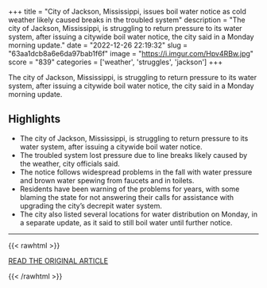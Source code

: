 +++
title = "City of Jackson, Mississippi, issues boil water notice as cold weather likely caused breaks in the troubled system"
description = "The city of Jackson, Mississippi, is struggling to return pressure to its water system, after issuing a citywide boil water notice, the city said in a Monday morning update."
date = "2022-12-26 22:19:32"
slug = "63aa1dcb8a6e6da97bab1f6f"
image = "https://i.imgur.com/Hpv4RBw.jpg"
score = "839"
categories = ['weather', 'struggles', 'jackson']
+++

The city of Jackson, Mississippi, is struggling to return pressure to its water system, after issuing a citywide boil water notice, the city said in a Monday morning update.

## Highlights

- The city of Jackson, Mississippi, is struggling to return pressure to its water system, after issuing a citywide boil water notice.
- The troubled system lost pressure due to line breaks likely caused by the weather, city officials said.
- The notice follows widespread problems in the fall with water pressure and brown water spewing from faucets and in toilets.
- Residents have been warning of the problems for years, with some blaming the state for not answering their calls for assistance with upgrading the city’s decrepit water system.
- The city also listed several locations for water distribution on Monday, in a separate update, as it said to still boil water until further notice.

---

{{< rawhtml >}}
  <p class="article-category">
    <a target="_blank" href="https://www.cnn.com/2022/12/26/us/jackson-mississippi-boil-water-notice/index.html">READ THE ORIGINAL ARTICLE</a>
  </p>
{{< /rawhtml >}}
